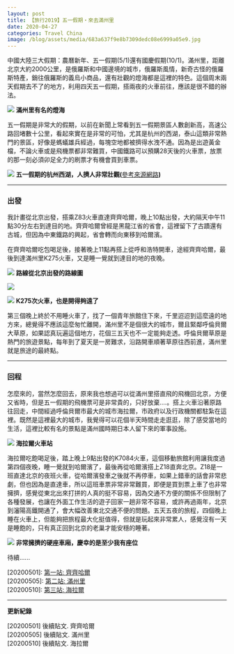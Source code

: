 ```yaml
---
layout: post 
title: 【旅行2019】五一假期‧來去滿州里
date: 2020-04-27 
categories: Travel China 
image: /blog/assets/media/683a637f9e8b7309dedc08e6999a05e9.jpg
---
```


中國大陸三大假期：農曆新年、五一假期(5/1)還有國慶假期(10/1)。滿州里，距離北京大約2000公里，是俄羅斯和中國邊境的城市，俄羅斯風情，新奇古怪的俄羅斯特產，銷往俄羅斯的義烏小商品，還有壯觀的燈海都是這裡的特色。這個周末兩天假期去不了的地方，利用四天五一假期，搭兩夜的火車前往，應該是很不錯的辦法。

![](/blog/assets/media/3bb866daef698ef6d9447700e52af430.jpg)
**滿州里有名的燈海**

五一假期是非常大的假期，以前在新聞上常看到五一假期景區人數創新高，高速公路回堵數十公里，看起來實在是非常的可怕，尤其是杭州的西湖，泰山這類非常熱門的景區，好像是螞蟻雄兵經過，每塊空地都被擠得水洩不通。因為是出遊黃金檔，不論火車或是飛機票都非常難買，中國鐵路可以預購28天後的火車票，放票的那一刻必須卯足全力的刷票才有機會買到車票。

![](/blog/assets/media/979b1faafbdd7638ad3a82586cfb8d04.jpg)
**五一假期的杭州西湖，人擠人非常壯觀(**[參考來源網路](https://timgsa.baidu.com/timg?image&quality=80&size=b9999_10000&sec=1587816691342&di=0e924e0af75e1beccf27d714bc8c88a8&imgtype=0&src=http%3A%2F%2Fimg01.cztv.com%2F201905%2F03%2F9d56e33272c4b4cb41eac07537f13851.jpg)**)**

***

### 出發


我計畫從北京出發，搭乘Z83火車直達齊齊哈爾，晚上10點出發，大約隔天中午11點30分左右到達目的地。齊齊哈爾曾經是黑龍江省的省會，這裡留下了古蹟還有古城，但因為中東鐵路的興起，省會轉而向東移到哈爾濱。

在齊齊哈爾吃包喝足後，接著晚上11點再搭上從呼和浩特開車，途經齊齊哈爾，最後到達滿州里K275火車，又是睡一覺就到達目的地的夜晚。

![](/blog/assets/media/c0fe4ffb696f7b95df82e64749f2b48e.png)
**路線從北京出發的路線圖**

![](/blog/assets/media/683a637f9e8b7309dedc08e6999a05e9.jpg)

![](/blog/assets/media/4599f88a88c319368365d88ec4b2205f.jpg)
**K275次火車，也是開得夠遠了**

第三個晚上終於不用睡火車了，找了一個青年旅館住下來，千里迢迢到這麼遠的地方來，總覺得不應該這麼匆忙離開，滿州里不是個很大的城市，爾且緊鄰呼倫貝爾大草原，如果認真玩遍這個地方，花個三五天也不一定能夠走透。呼倫貝爾草原是熱門的旅遊景點，每年到了夏天是一房難求，沿路開車順著草原往西前進，滿州里就是旅途的最終點。

***

### 回程


怎麼來的，當然怎麼回去，原來我也想過可以從滿州里搭直飛的飛機回北京，方便又省時，但是五一假期的飛機票可是非常貴的，只好放棄….。搭上火車沿著原路往回走，中間經過呼倫貝爾市最大的城市海拉爾，市政府以及行政機關都駐紮在這裡。既然是這裡最大的城市，我覺得可以花個半天時間走走逛逛，除了感受當地的生活，這裡比較有名的景點是滿州國時期日本人留下來的軍事設施。

![](/blog/assets/media/be4e70bc1d6a24f42800a2a4e3479941.jpg)
**海拉爾火車站**

海拉爾吃飽喝足後，踏上晚上9點出發的K7084火車，這個移動旅館利用讓我度過第四個夜晚，睡一覺就到哈爾濱了，最後再從哈爾濱搭上Z18直奔北京。Z18是一班直達北京的夜班火車，從哈爾濱發車之後就不再停車，如果上錯車的話會非常悲劇，但也因為是直達車，所以這班車票非常非常難買，即便是買到票上車了也非常擁擠，感覺從東北出來打拼的人真的挺不容易，因為交通不方便的關係不但限制了各種發展，也讓在外面工作生活的遊子回家一趟非常不容易，或許再過兩年，北京到瀋陽高鐵開通了，會大幅改善東北交通不便的問題。五天五夜的旅程，四個晚上睡在火車上，但能夠把旅程最大化挺值得，但就是玩起來非常累人，感覺沒有一天是睡飽的，只有真正回到北京的老巢才能安穩的睡著。

![](/blog/assets/media/6db3286f2a74362d2391c1186817a97a.jpg)
**非常擁擠的硬座車廂，慶幸的是至少我有座位**

待續......

\[20200501\]: [第一站: 齊齊哈爾]("/blog/travel/china/2020/05/01/travel2019-qiqihaer.html")  
\[20200505\]: [第二站: 滿州里]("blog/travel/china/2020/05/05/travel2019-manchuli.html")  
\[20200510\]: [第三站: 海拉爾]("blog/travel/china/2020/05/10/travel2019-hailaer.html")  

***
**更新紀錄**

[20200501] 後續貼文. 齊齊哈爾  
[20200505] 後續貼文. 滿州里  
[20200510] 後續貼文. 海拉爾  
